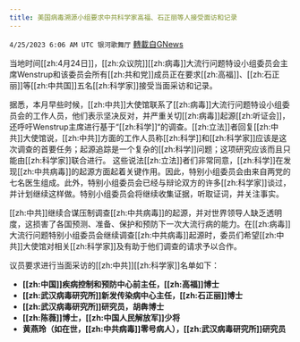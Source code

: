 ```yaml
---
title: 美国病毒溯源小组要求中共科学家高福、石正丽等人接受面访和记录
---
```

`4/25/2023 6:06 AM UTC 银河歌舞厅` [轉載自GNews](https://gnews.org/articles/1250732)

当地时间[[zh:4月24日]]，[[zh:众议院]][[zh:病毒]]大流行问题特设小组委员会主席Wenstrup和该委员会所有[[zh:共和党]]成员正在要求[[zh:高福]]、[[zh:石正丽]]等[[zh:中共国]]五名[[zh:科学家]]接受当面采访和记录。

据悉，本月早些时候，[[zh:中共]]大使馆联系了[[zh:病毒]]大流行问题特设小组委员会的工作人员，他们表示坚决反对，并严重关切[[zh:病毒]]起源[[zh:听证会]]，还呼吁Wenstrup主席进行基于“[[zh:科学]]“的调查。[[zh:立法]]者回复[[zh:中共]]大使馆说，[[zh:中共]]方面的工作人员称[[zh:科学]]和[[zh:科学家]]应该是这次调查的首要任务；起源追踪是一个复杂的[[zh:科学]]问题；这项研究应该而且只能由[[zh:科学家]]联合进行。 这些说法[[zh:立法]]者们非常同意，[[zh:科学]]在发现[[zh:中共病毒]]的起源方面起着关键作用。因此，特别小组委员会由来自两党的七名医生组成。此外，特别小组委员会已经与辩论双方的许多[[zh:科学家]]谈过，并计划继续这样做。特别小组委员会将继续收集证据，听取证词，并关注事实。

[[zh:中共]]继续合谋压制调查[[zh:中共病毒]]的起源，并对世界领导人缺乏透明度，这损害了各国预测、准备、保护和预防下一次大流行病的能力。在[[zh:病毒]]大流行问题特别小组委员会继续调查[[zh:中共病毒]]起源时，委员们希望[[zh:中共]]大使馆对相关[[zh:科学家]]及有助于他们调查的请求予以合作。 

议员要求进行当面采访的[[zh:中共]][[zh:科学家]]名单如下：

* **[[zh:中国]]疾病控制和预防中心前主任，[[zh:高福]]博士**
* **[[zh:武汉病毒研究所]]新发传染病中心主任，[[zh:石正丽]]博士**
* **[[zh:武汉病毒研究所]]研究员，胡犇博士**
* **[[zh:陈薇]]博士，[[zh:中国人民解放军]]少将**
* **黄燕玲（如在世，[[zh:中共病毒]]零号病人），[[zh:武汉病毒研究所]]研究员**
